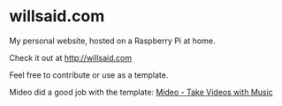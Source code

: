 # willsaid.com

My personal website, hosted on a Raspberry Pi at home.

Check it out at http://willsaid.com

Feel free to contribute or use as a template.

Mideo did a good job with the template: [Mideo - Take Videos with Music](https://mideo.app)

